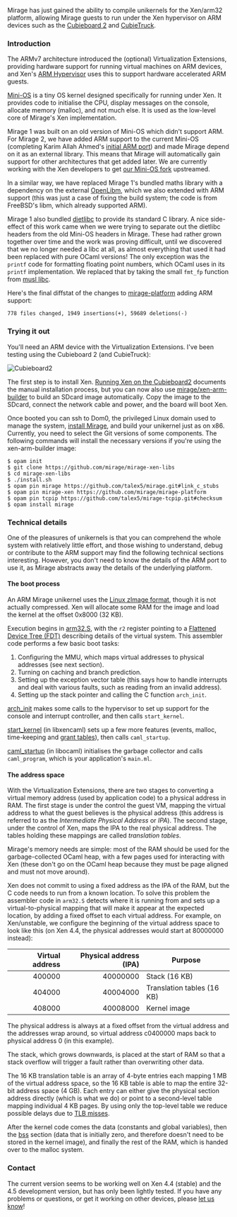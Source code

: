 Mirage has just gained the ability to compile unikernels for the Xen/arm32 platform, allowing Mirage guests to run under the Xen hypervisor on ARM devices such as the [Cubieboard 2][] and [CubieTruck][].

[cubieboard 2]: http://cubietruck.com/collections/frontpage/products/cubieboard2-allwinner-a20-arm-cortex-a7-dual-core-development-board
[cubietruck]: http://cubietruck.com/collections/frontpage/products/cubietruck-cubieboard3-cortex-a7-dual-core-2gb-ram-8gb-flash-with-wifi-bt


### Introduction

The ARMv7 architecture introduced the (optional) Virtualization Extensions, providing hardware support for running virtual machines on ARM devices, and
Xen's [ARM Hypervisor][xen-arm] uses this to support hardware accelerated ARM guests.

[Mini-OS] is a tiny OS kernel designed specifically for running under Xen. It provides code to initialise the CPU, display messages on the console, allocate memory (malloc), and not much else. It is used as the low-level core of Mirage's Xen implementation.

Mirage 1 was built on an old version of Mini-OS which didn't support ARM.
For Mirage 2, we have added ARM support to the current Mini-OS (completing Karim Allah Ahmed's [initial ARM port][karim-minios]) and made Mirage depend on it as an external library.
This means that Mirage will automatically gain support for other architectures that get added later.
We are currently working with the Xen developers to get [our Mini-OS fork][tal-minios] upstreamed.

[xen-arm]: http://www.xenproject.org/developers/teams/arm-hypervisor.html
[mini-os]: http://wiki.xen.org/wiki/Mini-OS
[karim-minios]: http://lists.xen.org/archives/html/xen-devel/2014-01/msg00249.html
[tal-minios]: https://github.com/talex5/xen

In a similar way, we have replaced Mirage 1's bundled maths library with a dependency on the external [OpenLibm](https://github.com/JuliaLang/openlibm), which we also extended with ARM support (this was just a case of fixing the build system; the code is from FreeBSD's libm, which already supported ARM).

Mirage 1 also bundled [dietlibc][] to provide its standard C library.
A nice side-effect of this work came when we were trying to separate out the dietlibc headers from the old Mini-OS headers in Mirage.
These had rather grown together over time and the work was proving difficult, until we discovered that we no longer needed a libc at all, as almost everything that used it had been replaced with pure OCaml versions!
The only exception was the `printf` code for formatting floating point numbers, which OCaml uses in its `printf` implementation.
We replaced that by taking the small `fmt_fp` function from [musl libc][musl].

Here's the final diffstat of the changes to [mirage-platform][] adding ARM support:

    778 files changed, 1949 insertions(+), 59689 deletions(-)

[dietlibc]: http://www.fefe.de/dietlibc/
[musl]: http://www.musl-libc.org/
[mirage-platform]: https://github.com/mirage/mirage-platform


### Trying it out

You'll need an ARM device with the Virtualization Extensions. I've been testing using the Cubieboard 2 (and CubieTruck):

![Cubieboard2](/graphics/Cubieboard2.jpg)

The first step is to install Xen. [Running Xen on the Cubieboard2](http://openmirage.org/wiki/xen-on-cubieboard2) documents the manual installation process, but you can now also use [mirage/xen-arm-builder](https://github.com/mirage/xen-arm-builder) to build an SDcard image automatically.
Copy the image to the SDcard, connect the network cable and power, and the board will boot Xen.

Once booted you can ssh to Dom0, the privileged Linux domain used to manage the system,
[install Mirage][mirage-install], and build your unikernel just as on x86.
Currently, you need to select the Git versions of some components.
The following commands will install the necessary versions if you're using the xen-arm-builder image:

    $ opam init
    $ git clone https://github.com/mirage/mirage-xen-libs
    $ cd mirage-xen-libs
    $ ./install.sh
    $ opam pin mirage https://github.com/talex5/mirage.git#link_c_stubs
    $ opam pin mirage-xen https://github.com/mirage/mirage-platform
    $ opam pin tcpip https://github.com/talex5/mirage-tcpip.git#checksum
    $ opam install mirage

[mirage-install]: http://openmirage.org/wiki/install

### Technical details

One of the pleasures of unikernels is that you can comprehend the whole system with relatively little effort, and
those wishing to understand, debug or contribute to the ARM support may find the following technical sections interesting.
However, you don't need to know the details of the ARM port to use it,
as Mirage abstracts away the details of the underlying platform.

#### The boot process

An ARM Mirage unikernel uses the [Linux zImage format][zImage], though it is not actually compressed. Xen will allocate some RAM for the image and load the kernel at the offset 0x8000 (32 KB).

Execution begins in [arm32.S][], with the `r2` register pointing to a [Flattened Device Tree (FDT)][fdt] describing details of the virtual system.
This assembler code performs a few basic boot tasks:

1. Configuring the MMU, which maps virtual addresses to physical addresses (see next section).
2. Turning on caching and branch prediction.
3. Setting up the exception vector table (this says how to handle interrupts and deal with various faults, such as reading from an invalid address).
4. Setting up the stack pointer and calling the C function `arch_init`.

<a href='https://github.com/talex5/xen/blob/cde4b7e14b0aeedcdc006b0622905b7af2665c77/extras/mini-os/arch/arm/setup.c#L74'>arch_init</a> makes some calls to the hypervisor to set up support for the console and interrupt controller, and then calls `start_kernel`.

<a href='https://github.com/mirage/mirage-platform/blob/b0a027d4486230ce6e1e8fd0e7354b17e9c388f5/xen/runtime/xencaml/main.c#L57'>start_kernel</a> (in libxencaml) sets up a few more features (events, malloc, time-keeping and [grant tables][]), then calls `caml_startup`.

<a href='https://github.com/mirage/mirage-platform/blob/b0a027d4486230ce6e1e8fd0e7354b17e9c388f5/xen/runtime/ocaml/startup.c#L202'>caml_startup</a> (in libocaml) initialises the garbage collector and calls `caml_program`, which is your application's `main.ml`.

[fdt]: http://www.devicetree.org
[arm32.S]: https://github.com/talex5/xen/blob/cde4b7e14b0aeedcdc006b0622905b7af2665c77/extras/mini-os/arch/arm/arm32.S#L8
[zImage]: http://www.simtec.co.uk/products/SWLINUX/files/booting_article.html
[grant tables]: http://wiki.xen.org/wiki/Grant_Table

#### The address space

With the Virtualization Extensions, there are two stages to converting a virtual memory address (used by application code) to a physical address in RAM.
The first stage is under the control the guest VM, mapping the virtual address to what the guest believes is the physical address (this address is referred to as the *Intermediate Physical Address* or *IPA*).
The second stage, under the control of Xen, maps the IPA to the real physical address.
The tables holding these mappings are called *translation tables*.

Mirage's memory needs are simple: most of the RAM should be used for the garbage-collected OCaml heap, with a few pages used for interacting with Xen (these don't go on the OCaml heap because they must be page aligned and must not move around).

Xen does not commit to using a fixed address as the IPA of the RAM, but the C code needs to run from a known location. To solve this problem the assembler code in `arm32.S` detects where it is running from and sets up a virtual-to-physical mapping that will make it appear at the expected location, by adding a fixed offset to each virtual address.
For example, on Xen/unstable, we configure the beginning of the virtual address space to look like this (on Xen 4.4, the physical addresses would start at 80000000 instead):

| Virtual address  |  Physical address (IPA)  | Purpose
| ---------------: | -----------------------: | --------
|        400000    | 40000000                 | Stack (16 KB)
|        404000    | 40004000                 | Translation tables (16 KB)
|        408000    | 40008000                 | Kernel image

The physical address is always at a fixed offset from the virtual address and
the addresses wrap around, so virtual address c0400000 maps back to physical address 0 (in this example).

The stack, which grows downwards, is placed at the start of RAM so that a stack overflow will trigger a fault rather than overwriting other data.

The 16 KB translation table is an array of 4-byte entries each mapping 1 MB of the virtual address space, so the 16 KB table is able to map the entire 32-bit address space (4 GB). Each entry can either give the physical section address directly (which is what we do) or point to a second-level table mapping individual 4 KB pages. By using only the top-level table we reduce possible delays due to [TLB misses][TLB].

[TLB]: http://en.wikipedia.org/wiki/Translation_lookaside_buffer

After the kernel code comes the data (constants and global variables), then the [bss](http://en.wikipedia.org/wiki/.bss) section (data that is initially zero, and therefore doesn't need to be stored in the kernel image),
and finally the rest of the RAM, which is handed over to the malloc system.

### Contact

The current version seems to be working well on Xen 4.4 (stable) and the 4.5 development version,
but has only been lightly tested.
If you have any problems or questions, or get it working on other devices, please [let us know][contact]!

[contact]: http://openmirage.org/community/
